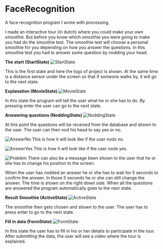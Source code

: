 # FaceRecognition
A face recognition program I wrote with processing.

I made an interactive tour (in dutch) where you could make your own smoothie. But before you know which smoothie you were going to make you had do the smoothie test. The smoothie test will choose a personal smoothie for you depending on how you answer the questions.
In this smoothie test you had to answer some question by nodding your head.

<b> The start (StartState) </b>
![StartState](https://imgur.com/a/pXhkU)

This is the first state and here the logo of project is shown. At the same time is a distance sensor under the screen so that if someone walks by, it will go to the next state. 

<b> Explanation (MovieState) </b>
![MovieState](https://ibb.co/muhfSm)

In this state the program will tell the user what he or she has to do. By pressing enter the user can go to the next state.

<b> Answering questions (NoddingState) </b>
![NoddingState](https://imgur.com/a/4YK3K)

At this point the questions will be received from the database and shown to the user. The user can then nod his head to say yes or no.

![AnswerNo](https://imgur.com/a/JGCFW)
This is how it will look like if the user nods no.

![AnswerYes](https://imgur.com/a/61se6)
This is how it will look like if the user nods yes.

![Problem](https://imgur.com/a/TNqIv)
There can also be a message been shown to the user that he or she has to change his position to the screen.

When the user has nodded an answer he or she has to wait for 5 seconds to confirm the answer. In those 5 seconds he or she can still change the answer. The time is shown on the right down side.
When all the questions are answered the program automatically goes to the next state. 

<b> Result Smoothie (ActiveState) </b>
![ActiveState](https://imgur.com/a/mk6mE)

The smoothie then gets chosen and shown to the user. The user has to press enter to go to the next state.

<b> Fill in data (FormState) </b>
![FormState](https://imgur.com/a/oxwZi)

In this state the user has to fill in his or her details to participate in the tour.
After submitting the data, the user will see a video where the tour is explained. 

